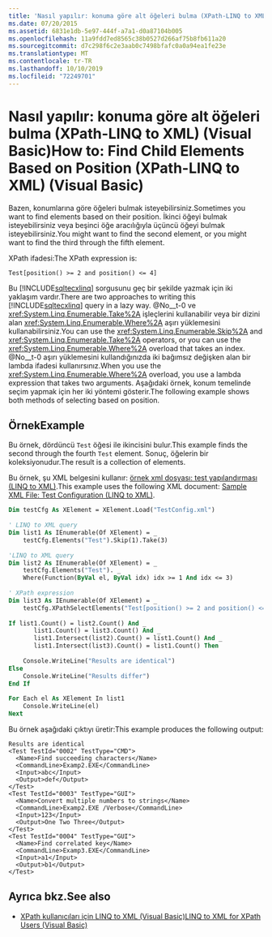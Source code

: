 ```yaml
---
title: 'Nasıl yapılır: konuma göre alt öğeleri bulma (XPath-LINQ to XML) (Visual Basic)'
ms.date: 07/20/2015
ms.assetid: 6831e1db-5e97-444f-a7a1-d0a87104b005
ms.openlocfilehash: 11a9fdd7ed8565c38b0527d266af75b8fb611a20
ms.sourcegitcommit: d7c298f6c2e3aab0c7498bfafc0a0a94ea1fe23e
ms.translationtype: MT
ms.contentlocale: tr-TR
ms.lasthandoff: 10/10/2019
ms.locfileid: "72249701"
---
```

# <a name="how-to-find-child-elements-based-on-position-xpath-linq-to-xml-visual-basic"></a><span data-ttu-id="79b0e-102">Nasıl yapılır: konuma göre alt öğeleri bulma (XPath-LINQ to XML) (Visual Basic)</span><span class="sxs-lookup"><span data-stu-id="79b0e-102">How to: Find Child Elements Based on Position (XPath-LINQ to XML) (Visual Basic)</span></span>
<span data-ttu-id="79b0e-103">Bazen, konumlarına göre öğeleri bulmak isteyebilirsiniz.</span><span class="sxs-lookup"><span data-stu-id="79b0e-103">Sometimes you want to find elements based on their position.</span></span> <span data-ttu-id="79b0e-104">İkinci öğeyi bulmak isteyebilirsiniz veya beşinci öğe aracılığıyla üçüncü öğeyi bulmak isteyebilirsiniz.</span><span class="sxs-lookup"><span data-stu-id="79b0e-104">You might want to find the second element, or you might want to find the third through the fifth element.</span></span>  
  
 <span data-ttu-id="79b0e-105">XPath ifadesi:</span><span class="sxs-lookup"><span data-stu-id="79b0e-105">The XPath expression is:</span></span>  
  
 `Test[position() >= 2 and position() <= 4]`  
  
 <span data-ttu-id="79b0e-106">Bu [!INCLUDE[sqltecxlinq](~/includes/sqltecxlinq-md.md)] sorgusunu geç bir şekilde yazmak için iki yaklaşım vardır.</span><span class="sxs-lookup"><span data-stu-id="79b0e-106">There are two approaches to writing this [!INCLUDE[sqltecxlinq](~/includes/sqltecxlinq-md.md)] query in a lazy way.</span></span> <span data-ttu-id="79b0e-107">@No__t-0 ve <xref:System.Linq.Enumerable.Take%2A> işleçlerini kullanabilir veya bir dizini alan <xref:System.Linq.Enumerable.Where%2A> aşırı yüklemesini kullanabilirsiniz.</span><span class="sxs-lookup"><span data-stu-id="79b0e-107">You can use the <xref:System.Linq.Enumerable.Skip%2A> and <xref:System.Linq.Enumerable.Take%2A> operators, or you can use the <xref:System.Linq.Enumerable.Where%2A> overload that takes an index.</span></span> <span data-ttu-id="79b0e-108">@No__t-0 aşırı yüklemesini kullandığınızda iki bağımsız değişken alan bir lambda ifadesi kullanırsınız.</span><span class="sxs-lookup"><span data-stu-id="79b0e-108">When you use the <xref:System.Linq.Enumerable.Where%2A> overload, you use a lambda expression that takes two arguments.</span></span> <span data-ttu-id="79b0e-109">Aşağıdaki örnek, konum temelinde seçim yapmak için her iki yöntemi gösterir.</span><span class="sxs-lookup"><span data-stu-id="79b0e-109">The following example shows both methods of selecting based on position.</span></span>  
  
## <a name="example"></a><span data-ttu-id="79b0e-110">Örnek</span><span class="sxs-lookup"><span data-stu-id="79b0e-110">Example</span></span>  
 <span data-ttu-id="79b0e-111">Bu örnek, dördüncü `Test` öğesi ile ikincisini bulur.</span><span class="sxs-lookup"><span data-stu-id="79b0e-111">This example finds the second through the fourth `Test` element.</span></span> <span data-ttu-id="79b0e-112">Sonuç, öğelerin bir koleksiyonudur.</span><span class="sxs-lookup"><span data-stu-id="79b0e-112">The result is a collection of elements.</span></span>  
  
 <span data-ttu-id="79b0e-113">Bu örnek, şu XML belgesini kullanır: [örnek xml dosyası: test yapılandırması (LINQ to XML)](../../../../visual-basic/programming-guide/concepts/linq/sample-xml-file-test-configuration-linq-to-xml.md).</span><span class="sxs-lookup"><span data-stu-id="79b0e-113">This example uses the following XML document: [Sample XML File: Test Configuration (LINQ to XML)](../../../../visual-basic/programming-guide/concepts/linq/sample-xml-file-test-configuration-linq-to-xml.md).</span></span>  
  
```vb  
Dim testCfg As XElement = XElement.Load("TestConfig.xml")  
  
' LINQ to XML query  
Dim list1 As IEnumerable(Of XElement) = _  
    testCfg.Elements("Test").Skip(1).Take(3)  
  
'LINQ to XML query  
Dim list2 As IEnumerable(Of XElement) = _  
    testCfg.Elements("Test"). _  
    Where(Function(ByVal el, ByVal idx) idx >= 1 And idx <= 3)  
  
' XPath expression  
Dim list3 As IEnumerable(Of XElement) = _  
    testCfg.XPathSelectElements("Test[position() >= 2 and position() <= 4]")  
  
If list1.Count() = list2.Count() And _  
       list1.Count() = list3.Count() And _  
       list1.Intersect(list2).Count() = list1.Count() And _  
       list1.Intersect(list3).Count() = list1.Count() Then  
  
    Console.WriteLine("Results are identical")  
Else  
    Console.WriteLine("Results differ")  
End If  
  
For Each el As XElement In list1  
    Console.WriteLine(el)  
Next  
```  
  
 <span data-ttu-id="79b0e-114">Bu örnek aşağıdaki çıktıyı üretir:</span><span class="sxs-lookup"><span data-stu-id="79b0e-114">This example produces the following output:</span></span>  
  
```console  
Results are identical  
<Test TestId="0002" TestType="CMD">  
  <Name>Find succeeding characters</Name>  
  <CommandLine>Examp2.EXE</CommandLine>  
  <Input>abc</Input>  
  <Output>def</Output>  
</Test>  
<Test TestId="0003" TestType="GUI">  
  <Name>Convert multiple numbers to strings</Name>  
  <CommandLine>Examp2.EXE /Verbose</CommandLine>  
  <Input>123</Input>  
  <Output>One Two Three</Output>  
</Test>  
<Test TestId="0004" TestType="GUI">  
  <Name>Find correlated key</Name>  
  <CommandLine>Examp3.EXE</CommandLine>  
  <Input>a1</Input>  
  <Output>b1</Output>  
</Test>  
```  
  
## <a name="see-also"></a><span data-ttu-id="79b0e-115">Ayrıca bkz.</span><span class="sxs-lookup"><span data-stu-id="79b0e-115">See also</span></span>

- [<span data-ttu-id="79b0e-116">XPath kullanıcıları için LINQ to XML (Visual Basic)</span><span class="sxs-lookup"><span data-stu-id="79b0e-116">LINQ to XML for XPath Users (Visual Basic)</span></span>](../../../../visual-basic/programming-guide/concepts/linq/linq-to-xml-for-xpath-users.md)
